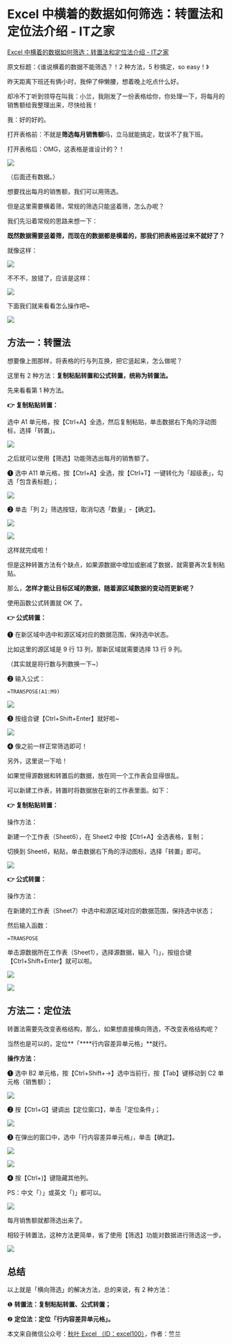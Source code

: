 # Excel 中横着的数据如何筛选：转置法和定位法介绍 - IT之家
[Excel 中横着的数据如何筛选：转置法和定位法介绍 - IT之家](https://www.ithome.com/0/674/312.htm) 

 原文标题：《谁说横着的数据不能筛选？！2 种方法，5 秒搞定，so easy！》

昨天距离下班还有俩小时，我伸了伸懒腰，想着晚上吃点什么好。

却冷不丁听到领导在叫我：小兰，我刚发了一份表格给你，你处理一下，将每月的销售额给我整理出来，尽快给我！

我：好的好的。

打开表格前：不就是**筛选每月销售额**吗，立马就能搞定，耽误不了我下班。

打开表格后：OMG，这表格是谁设计的？！

![](https://github.com/ustczzh/MyClippings/blob/main/Images/2023-2-19%2010-19-47/338704e0-8b1d-4886-9bf2-d2250a5aa9b0.png?raw=true)

（后面还有数据。）

想要找出每月的销售额，我们可以用筛选。

但是这里需要横着筛，常规的筛选只能竖着筛，怎么办呢？

我们先沿着常规的思路来想一下：

**既然数据需要竖着筛，而现在的数据都是横着的，那我们把表格竖过来不就好了？**

就像这样：

![](https://github.com/ustczzh/MyClippings/blob/main/Images/2023-2-19%2010-19-47/9a174345-72f4-4e1d-9775-3ea72d80ea18.gif?raw=true)

不不不，放错了，应该是这样：

![](https://github.com/ustczzh/MyClippings/blob/main/Images/2023-2-19%2010-19-47/df7e79f2-3a67-426c-820f-80cac2106f5b.png?raw=true)

下面我们就来看看怎么操作吧~

![](https://github.com/ustczzh/MyClippings/blob/main/Images/2023-2-19%2010-19-47/cbec4876-d2f3-4abb-b5f9-6eb07106ceee.png?raw=true)

**方法一：转置法**
-----------

想要像上图那样，将表格的行与列互换，把它竖起来，怎么做呢？

这里有 2 种方法：**复制粘贴转置和公式转置，统称为转置法。** 

先来看看第 1 种方法。

**👉 复制粘贴转置：** 

选中 A1 单元格，按【Ctrl+A】全选，然后复制粘贴，单击数据右下角的浮动图标，选择「转置」。

![](https://github.com/ustczzh/MyClippings/blob/main/Images/2023-2-19%2010-19-47/29407c5c-f660-436d-81c4-aa1bc2920972.gif?raw=true)

之后就可以使用【筛选】功能筛选出每月的销售额了。

❶ 选中 A11 单元格，按【Ctrl+A】全选，按【Ctrl+T】一键转化为「超级表」，勾选「包含表标题」；

![](https://github.com/ustczzh/MyClippings/blob/main/Images/2023-2-19%2010-19-47/f55d731f-ba1e-4091-b99b-8148adcb4d7f.png?raw=true)

❷ 单击「列 2」筛选按钮，取消勾选「数量」-【确定】。

![](https://github.com/ustczzh/MyClippings/blob/main/Images/2023-2-19%2010-19-47/6becac8d-6f72-460b-b2bd-b4a8ba83f7f5.png?raw=true)

![](https://github.com/ustczzh/MyClippings/blob/main/Images/2023-2-19%2010-19-47/2d5c9566-c80b-4cff-a5d0-b981907c059f.png?raw=true)

这样就完成啦！

但是这种转置方法有个缺点，如果源数据中增加或删减了数据，就需要再次复制粘贴。

那么，**怎样才能让目标区域的数据，随着源区域数据的变动而更新呢？**

使用函数公式转置就 OK 了。

**👉 公式转置：** 

❶ 在新区域中选中和源区域对应的数据范围，保持选中状态。

比如这里的源区域是 9 行 13 列，那新区域就需要选择 13 行 9 列。

（其实就是将行数与列数换一下~）

❷ 输入公式：

```
=TRANSPOSE(A1:M9)
```

![](https://github.com/ustczzh/MyClippings/blob/main/Images/2023-2-19%2010-19-47/f821988b-eeda-436e-ab5d-9a1bf993bcb2.png?raw=true)

❸ 按组合键【Ctrl+Shift+Enter】就好啦~

![](https://github.com/ustczzh/MyClippings/blob/main/Images/2023-2-19%2010-19-47/c6f6f2b8-6d71-4442-81cf-50b298349e9d.png?raw=true)

❹ 像之前一样正常筛选即可！

另外，这里说一下哈！

如果觉得源数据和转置后的数据，放在同一个工作表会显得很乱。

可以新建工作表，转置时将数据放在新的工作表里面。如下：

**👉 复制粘贴转置：** 

操作方法：

新建一个工作表（Sheet6），在 Sheet2 中按【Ctrl+A】全选表格，复制；

切换到 Sheet6，粘贴，单击数据右下角的浮动图标，选择「转置」即可。

![](https://github.com/ustczzh/MyClippings/blob/main/Images/2023-2-19%2010-19-47/64d4c3b5-da8e-4690-8120-afe975c5dadf.gif?raw=true)

**👉 公式转置：** 

操作方法：

在新建的工作表（Sheet7）中选中和源区域对应的数据范围，保持选中状态；

然后输入函数：

```
=TRANSPOSE
```

单击源数据所在工作表（Sheet1），选择源数据，输入「)」，按组合键【Ctrl+Shift+Enter】就可以啦。

![](https://github.com/ustczzh/MyClippings/blob/main/Images/2023-2-19%2010-19-47/4543e29e-f1e2-47e7-82f9-df30cf05f064.gif?raw=true)

![](https://github.com/ustczzh/MyClippings/blob/main/Images/2023-2-19%2010-19-47/0a827cc4-2e94-4977-92ec-4b19ea564613.png?raw=true)

**方法二：定位法**
-----------

转置法需要先改变表格结构，那么，如果想直接横向筛选，不改变表格结构呢？

当然也是可以的，定位**「****行内容差异单元格」**就行。

**操作方法：** 

❶ 选中 B2 单元格，按【Ctrl+Shift+→】选中当前行，按【Tab】键移动到 C2 单元格（销售额）；

![](https://github.com/ustczzh/MyClippings/blob/main/Images/2023-2-19%2010-19-47/ec6543e8-96ae-4bc3-80b1-1bc2a82d510d.png?raw=true)

❷ 按【Ctrl+G】键调出【定位窗口】，单击「定位条件」；

![](https://github.com/ustczzh/MyClippings/blob/main/Images/2023-2-19%2010-19-47/444b927d-e27c-4d61-8c20-8c5b491053eb.png?raw=true)

❸ 在弹出的窗口中，选中「行内容差异单元格」，单击【确定】。

![](https://github.com/ustczzh/MyClippings/blob/main/Images/2023-2-19%2010-19-47/f5b8dcc5-70a9-43c0-8dbe-6919c7cd7777.png?raw=true)

![](https://github.com/ustczzh/MyClippings/blob/main/Images/2023-2-19%2010-19-47/ff8992e6-bfdd-4d0a-944f-19065efdc8ee.png?raw=true)

❹ 按【Ctrl+)】键隐藏其他列。

PS：中文「）」或英文「)」都可以。

![](https://github.com/ustczzh/MyClippings/blob/main/Images/2023-2-19%2010-19-47/00814383-239e-4a55-a0a8-9ce17f13096d.png?raw=true)

每月销售额就都筛选出来了。

相较于转置法，这种方法更简单，省了使用【筛选】功能对数据进行筛选这一步。

![](https://github.com/ustczzh/MyClippings/blob/main/Images/2023-2-19%2010-19-47/f5e39279-85e8-433c-83d2-69b7407e4268.png?raw=true)

**总结**
------

以上就是「横向筛选」的解决方法，总的来说，有 2 种方法：

❶ **转置法：复制粘贴转置、公式转置；**

❷ **定位法：定位「行内容差异单元格」。** 

本文来自微信公众号：[秋叶 Excel （ID：excel100）](https://mp.weixin.qq.com/s/q5cLEaXC53OcdzFv_GQZnQ)，作者：竺兰
